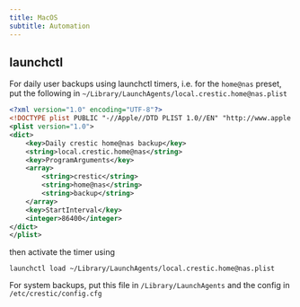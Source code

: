 ```yaml
---
title: MacOS
subtitle: Automation
---
```


## launchctl

For daily user backups using launchctl timers, i.e. for the `home@nas` preset, put the following in `~/Library/LaunchAgents/local.crestic.home@nas.plist`

```xml
<?xml version="1.0" encoding="UTF-8"?>
<!DOCTYPE plist PUBLIC "-//Apple//DTD PLIST 1.0//EN" "http://www.apple.com/DTDs/PropertyList-1.0.dtd">
<plist version="1.0">
<dict>
    <key>Daily crestic home@nas backup</key>
    <string>local.crestic.home@nas</string>
    <key>ProgramArguments</key>
    <array>
        <string>crestic</string>
        <string>home@nas</string>
        <string>backup</string>
    </array>
    <key>StartInterval</key>
    <integer>86400</integer>
</dict>
</plist>
```

then activate the timer using

```shell
launchctl load ~/Library/LaunchAgents/local.crestic.home@nas.plist
```

For system backups, put this file in `/Library/LaunchAgents` and the config in `/etc/crestic/config.cfg`

